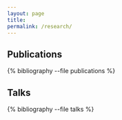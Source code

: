 ```yaml
---
layout: page
title:
permalink: /research/
---
```


## Publications
{% bibliography --file publications %}

## Talks
{% bibliography --file talks %}